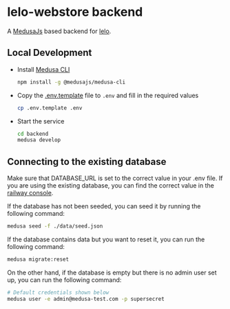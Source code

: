 # lelo-webstore backend

A [MedusaJs](https://medusajs.com/) based backend for [lelo](https://lelo.jewelry).

## Local Development

- Install [Medusa CLI](https://docs.medusajs.com/cli/reference)

  ```bash
  npm install -g @medusajs/medusa-cli
  ```

- Copy the [.env.template](./.env.template) file to `.env` and fill in the required values

  ```bash
  cp .env.template .env
  ```

- Start the service

  ```bash
  cd backend
  medusa develop
  ```

## Connecting to the existing database

Make sure that DATABASE_URL is set to the correct value in your .env file. If you are using the existing database, you can find the correct value in the [railway console](https://railway.app/project/lelo-backend-production/settings).

If the database has not been seeded, you can seed it by running the following command:

```bash
medusa seed -f ./data/seed.json
```

If the database contains data but you want to reset it, you can run the following command:

```bash
medusa migrate:reset
```

On the other hand, if the database is empty but there is no admin user set up, you can run the following command:

```bash
# Default credentials shown below
medusa user -e admin@medusa-test.com -p supersecret
```
